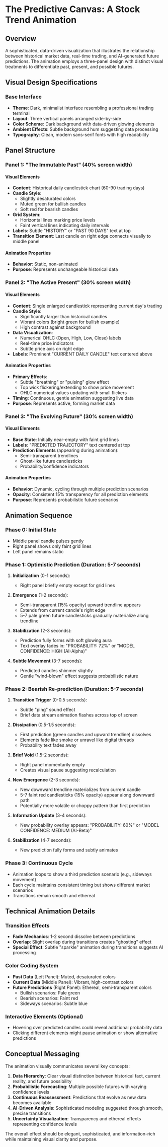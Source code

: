# The Predictive Canvas: A Stock Trend Animation

## Overview

A sophisticated, data-driven visualization that illustrates the relationship between historical market data, real-time trading, and AI-generated future predictions. The animation employs a three-panel design with distinct visual treatments to differentiate past, present, and possible futures.

## Visual Design Specifications

### Base Interface
- **Theme**: Dark, minimalist interface resembling a professional trading terminal
- **Layout**: Three vertical panels arranged side-by-side
- **Color Scheme**: Dark background with data-driven glowing elements
- **Ambient Effects**: Subtle background hum suggesting data processing
- **Typography**: Clean, modern sans-serif fonts with high readability

## Panel Structure

### Panel 1: "The Immutable Past" (40% screen width)

#### Visual Elements
- **Content**: Historical daily candlestick chart (60-90 trading days)
- **Candle Style**: 
  - Slightly desaturated colors
  - Muted green for bullish candles
  - Soft red for bearish candles
- **Grid System**:
  - Horizontal lines marking price levels
  - Faint vertical lines indicating daily intervals
- **Labels**: Subtle "HISTORY" or "PAST 90 DAYS" text at top
- **Transition Element**: Last candle on right edge connects visually to middle panel

#### Animation Properties
- **Behavior**: Static, non-animated
- **Purpose**: Represents unchangeable historical data

### Panel 2: "The Active Present" (30% screen width)

#### Visual Elements
- **Content**: Single enlarged candlestick representing current day's trading
- **Candle Style**:
  - Significantly larger than historical candles
  - Vibrant colors (bright green for bullish example)
  - High contrast against background
- **Data Visualization**:
  - Numerical OHLC (Open, High, Low, Close) labels
  - Real-time price indicators
  - Subtle price axis on right edge
- **Labels**: Prominent "CURRENT DAILY CANDLE" text centered above

#### Animation Properties
- **Primary Effects**:
  - Subtle "breathing" or "pulsing" glow effect
  - Top wick flickering/extending to show price movement
  - OHLC numerical values updating with small flickers
- **Timing**: Continuous, gentle animation suggesting live data
- **Purpose**: Represents active, forming market data

### Panel 3: "The Evolving Future" (30% screen width)

#### Visual Elements
- **Base State**: Initially near-empty with faint grid lines
- **Labels**: "PREDICTED TRAJECTORY" text centered at top
- **Prediction Elements** (appearing during animation):
  - Semi-transparent trendlines
  - Ghost-like future candlesticks
  - Probability/confidence indicators

#### Animation Properties
- **Behavior**: Dynamic, cycling through multiple prediction scenarios
- **Opacity**: Consistent 15% transparency for all prediction elements
- **Purpose**: Represents probabilistic future scenarios

## Animation Sequence

### Phase 0: Initial State
- Middle panel candle pulses gently
- Right panel shows only faint grid lines
- Left panel remains static

### Phase 1: Optimistic Prediction (Duration: 5-7 seconds)

1. **Initialization** (0-1 seconds):
   - Right panel briefly empty except for grid lines
   
2. **Emergence** (1-2 seconds):
   - Semi-transparent (15% opacity) upward trendline appears
   - Extends from current candle's right edge
   - 5-7 pale green future candlesticks gradually materialize along trendline
   
3. **Stabilization** (2-3 seconds):
   - Prediction fully forms with soft glowing aura
   - Text overlay fades in: "PROBABILITY: 72%" or "MODEL CONFIDENCE: HIGH (AI-Alpha)"
   
4. **Subtle Movement** (3-7 seconds):
   - Predicted candles shimmer slightly
   - Gentle "wind-blown" effect suggests probabilistic nature

### Phase 2: Bearish Re-prediction (Duration: 5-7 seconds)

1. **Transition Trigger** (0-0.5 seconds):
   - Subtle "ping" sound effect
   - Brief data stream animation flashes across top of screen
   
2. **Dissipation** (0.5-1.5 seconds):
   - First prediction (green candles and upward trendline) dissolves
   - Elements fade like smoke or unravel like digital threads
   - Probability text fades away
   
3. **Brief Void** (1.5-2 seconds):
   - Right panel momentarily empty
   - Creates visual pause suggesting recalculation
   
4. **New Emergence** (2-3 seconds):
   - New downward trendline materializes from current candle
   - 5-7 faint red candlesticks (15% opacity) appear along downward path
   - Potentially more volatile or choppy pattern than first prediction
   
5. **Information Update** (3-4 seconds):
   - New probability overlay appears: "PROBABILITY: 60%" or "MODEL CONFIDENCE: MEDIUM (AI-Beta)"
   
6. **Stabilization** (4-7 seconds):
   - New prediction fully forms and subtly animates

### Phase 3: Continuous Cycle

- Animation loops to show a third prediction scenario (e.g., sideways movement)
- Each cycle maintains consistent timing but shows different market scenarios
- Transitions remain smooth and ethereal

## Technical Animation Details

### Transition Effects
- **Fade Mechanics**: 1-2 second dissolve between predictions
- **Overlap**: Slight overlap during transitions creates "ghosting" effect
- **Special Effect**: Subtle "sparkle" animation during transitions suggests AI processing

### Color Coding System
- **Past Data** (Left Panel): Muted, desaturated colors
- **Current Data** (Middle Panel): Vibrant, high-contrast colors
- **Future Predictions** (Right Panel): Ethereal, semi-transparent colors
  - Bullish scenarios: Pale green
  - Bearish scenarios: Faint red
  - Sideways scenarios: Subtle blue

### Interactive Elements (Optional)
- Hovering over predicted candles could reveal additional probability data
- Clicking different elements might pause animation or show alternative predictions

## Conceptual Messaging

The animation visually communicates several key concepts:

1. **Data Hierarchy**: Clear visual distinction between historical fact, current reality, and future possibility
2. **Probabilistic Forecasting**: Multiple possible futures with varying confidence levels
3. **Continuous Reassessment**: Predictions that evolve as new data becomes available
4. **AI-Driven Analysis**: Sophisticated modeling suggested through smooth, precise transitions
5. **Uncertainty Visualization**: Transparency and ethereal effects representing confidence levels

The overall effect should be elegant, sophisticated, and information-rich while maintaining visual clarity and purpose.